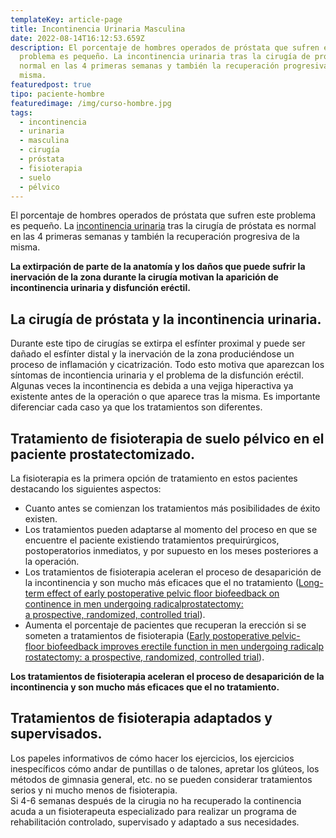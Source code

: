 ```yaml
---
templateKey: article-page
title: Incontinencia Urinaria Masculina
date: 2022-08-14T16:12:53.659Z
description: El porcentaje de hombres operados de próstata que sufren este
  problema es pequeño. La incontinencia urinaria tras la cirugía de próstata es
  normal en las 4 primeras semanas y también la recuperación progresiva de la
  misma.
featuredpost: true
tipo: paciente-hombre
featuredimage: /img/curso-hombre.jpg
tags:
  - incontinencia
  - urinaria
  - masculina
  - cirugía
  - próstata
  - fisioterapia
  - suelo
  - pélvico
---
```

<p class="intro">El porcentaje de hombres operados de&nbsp;próstata&nbsp;que sufren este problema es pequeño. La&nbsp;<a href="/profesionales/incontinencia-urinaria">incontinencia urinaria</a>&nbsp;tras la&nbsp;cirugía de próstata es normal en las 4 primeras semanas y también la recuperación progresiva de la misma.</p>

<p class="resumenTexto left"><b>La extirpación de parte de la anatomía y los daños que puede sufrir la inervación de la zona durante la cirugía motivan la aparición de incontinencia urinaria y disfunción eréctil.</b></p>

<h2>La cirugía de próstata y la incontinencia urinaria.</h2>

<p>Durante este tipo de cirugías se&nbsp;extirpa el esfínter proximal y puede ser dañado el esfínter distal y la inervación de la zona produciéndose&nbsp;un proceso de inflamación y cicatrización. Todo esto motiva que aparezcan los síntomas de incontiencia urinaria y el problema de la disfunción eréctil. Algunas veces la incontinencia es debida a una vejiga hiperactiva ya existente antes de la operación o que aparece tras la misma. Es importante diferenciar cada caso ya que los tratamientos son diferentes.</p>

<h2>Tratamiento de fisioterapia de suelo pélvico en el paciente prostatectomizado.</h2>

<p>La fisioterapia&nbsp;es la primera opción de tratamiento en estos pacientes destacando los siguientes aspectos:</p>

<ul>
	<li>Cuanto antes se comienzan los tratamientos más posibilidades de éxito existen.</li>
	<li>Los tratamientos pueden adaptarse al momento del proceso en que se encuentre el paciente existiendo tratamientos prequirúrgicos, postoperatorios inmediatos, y por supuesto en los meses posteriores a la operación.</li>
	<li>Los tratamientos de fisioterapia aceleran el proceso de desaparición de la incontinencia&nbsp;y son mucho más eficaces que el no tratamiento (<a href="http://www.ncbi.nlm.nih.gov/pubmed/20643454" target="_blank"><span>Long-term effect of&nbsp;early&nbsp;postoperative&nbsp;pelvic floor&nbsp;biofeedback&nbsp;on continence in&nbsp;men&nbsp;undergoing&nbsp;radicalprostatectomy: a&nbsp;prospective,&nbsp;randomized,&nbsp;controlled&nbsp;trial</span></a>).</li>
	<li>Aumenta el porcentaje de pacientes que recuperan&nbsp;la erección si se someten a tratamientos de fisioterapia (<a href="http://www.ncbi.nlm.nih.gov/pubmed/?term=Early+postoperative+pelvic-floor+biofeedback+improves+erectile+function+in+men+undergoing+radical+prostatectomy%3A+a+prospective%2C+randomized%2C+controlled+trial."><span>Early&nbsp;postoperative&nbsp;pelvic-floor&nbsp;biofeedback&nbsp;improves&nbsp;erectile&nbsp;function&nbsp;in&nbsp;men&nbsp;undergoing&nbsp;radicalprostatectomy: a&nbsp;prospective,&nbsp;randomized,&nbsp;controlled&nbsp;trial</span></a>).</li>
</ul>

<p class="resumenTexto left"><b>Los tratamientos de fisioterapia aceleran el proceso de desaparición de la incontinencia y son mucho más eficaces que el no tratamiento.</b></p>

<h2>Tratamientos de fisioterapia adaptados y supervisados.</h2>

<p>Los papeles informativos de cómo hacer los ejercicios, los ejercicios inespecíficos cómo andar de puntillas o de talones, apretar los glúteos, los métodos de gimnasia general, etc. no se pueden considerar tratamientos serios y ni mucho menos de fisioterapia.<br />
Si 4-6 semanas después de la cirugia no ha recuperado la continencia acuda a un fisioterapeuta especializado para realizar un programa de rehabilitación controlado, supervisado y adaptado a sus necesidades.</p>